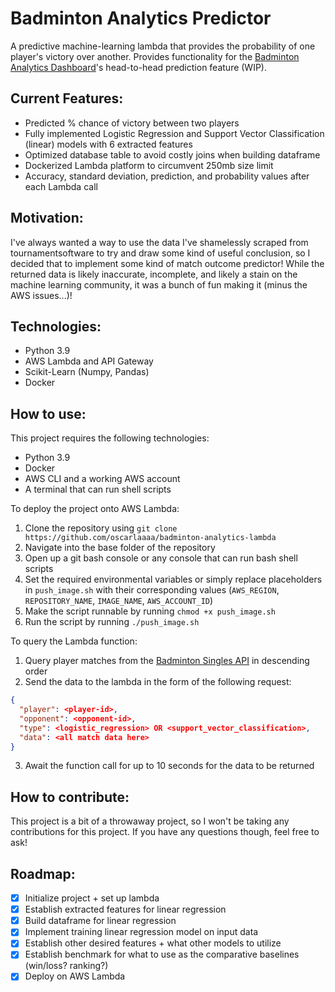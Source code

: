 # Badminton Analytics Predictor
A predictive machine-learning lambda that provides the probability of one player's victory over another. Provides functionality for the [Badminton Analytics Dashboard](https://github.com/oscarlaaaa/badminton-analytics/)'s head-to-head prediction feature (WIP).

## Current Features:
- Predicted % chance of victory between two players
- Fully implemented Logistic Regression and Support Vector Classification (linear) models with 6 extracted features
- Optimized database table to avoid costly joins when building dataframe
- Dockerized Lambda platform to circumvent 250mb size limit
- Accuracy, standard deviation, prediction, and probability values after each Lambda call

## Motivation:
I've always wanted a way to use the data I've shamelessly scraped from tournamentsoftware to try and draw some kind of useful conclusion, so I decided that to implement some kind of match outcome predictor! While the returned data is likely inaccurate, incomplete, and likely a stain on the machine learning community, it was a bunch of fun making it (minus the AWS issues...)!

## Technologies:
- Python 3.9
- AWS Lambda and API Gateway
- Scikit-Learn (Numpy, Pandas)
- Docker

## How to use:
This project requires the following technologies:
- Python 3.9
- Docker
- AWS CLI and a working AWS account
- A terminal that can run shell scripts

To deploy the project onto AWS Lambda:
1. Clone the repository using ```git clone https://github.com/oscarlaaaa/badminton-analytics-lambda```
2. Navigate into the base folder of the repository
3. Open up a git bash console or any console that can run bash shell scripts
4. Set the required environmental variables or simply replace placeholders in ```push_image.sh``` with their corresponding values (```AWS_REGION```,  ```REPOSITORY_NAME```,  ```IMAGE_NAME```,  ```AWS_ACCOUNT_ID```)
5. Make the script runnable by running ```chmod +x push_image.sh```
6. Run the script by running ```./push_image.sh```

To query the Lambda function:
1. Query player matches from the [Badminton Singles API](https://api.badminton-api.com) in descending order
2. Send the data to the lambda in the form of the following request:
```json
{
  "player": <player-id>,
  "opponent": <opponent-id>,
  "type": <logistic_regression> OR <support_vector_classification>,
  "data": <all match data here>
}
```
3. Await the function call for up to 10 seconds for the data to be returned

## How to contribute:
This project is a bit of a throwaway project, so I won't be taking any contributions for this project. If you have any questions though, feel free to ask!

## Roadmap:
- [x] Initialize project + set up lambda
- [x] Establish extracted features for linear regression
- [x] Build dataframe for linear regression
- [x] Implement training linear regression model on input data
- [x] Establish other desired features + what other models to utilize
- [x] Establish benchmark for what to use as the comparative baselines (win/loss? ranking?)
- [x] Deploy on AWS Lambda
